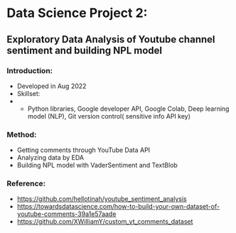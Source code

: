 # Data Science Project 2:
## Exploratory Data Analysis of Youtube channel sentiment and building NPL model  
### Introduction:
- Developed in Aug 2022
- Skillset:
- - Python libraries, Google developer API, Google Colab, Deep learning model (NLP), Git version control( sensitive info API key)
### Method:
- Getting comments through YouTube Data API
- Analyzing data by EDA
- Building NPL model with VaderSentiment and TextBlob
### Reference: 
- https://github.com/hellotinah/youtube_sentiment_analysis
- https://towardsdatascience.com/how-to-build-your-own-dataset-of-youtube-comments-39a1e57aade
- https://github.com/XWilliamY/custom_yt_comments_dataset
